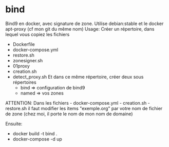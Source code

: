# bind

Bind9 en docker, avec signature de zone.
Utilise debian:stable et le docker apt-proxy (cf mon git du même nom)
Usage:
 Créer un répertoire, dans lequel vous copiez les fichiers
   - Dockerfile
   - docker-compose.yml
   - restore.sh
   - zonesigner.sh
   - 01proxy
   - creation.sh
   - detect_proxy.sh
  Et dans ce même répertoire, créer deux sous répertoires
     - bind  => configuration de bind9
     - named => vos zones
 
ATTENTION:
  Dans les fichiers 
    - docker-compose.yml
    - creation.sh
    - restore.sh
  il faut modifier les items "exemple.org" par votre nom de fichier de zone (chez moi, il porte le nom de mon nom de domaine)

Ensuite:
  - docker build -t bind .
  - docker-compose -d up
